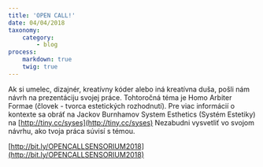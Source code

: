 ```yaml
---
title: 'OPEN CALL!'
date: 04/04/2018
taxonomy:
    category:
        - blog
process:
    markdown: true
    twig: true
---
```


Ak si umelec, dizajnér, kreatívny kóder alebo iná kreatívna duša, pošli nám návrh na prezentáciju svojej práce. Tohtoročná téma je Homo Arbiter Formae (človek - tvorca estetických rozhodnutí). Pre viac informácií o kontexte sa obráť na Jackov Burnhamov System Esthetics (Systém Estetiky) na [http://tiny.cc/syses](http://tiny.cc/syses)
Nezabudni vysvetliť vo svojom návrhu, ako tvoja práca súvisí s témou.


[http://bit.ly/OPENCALLSENSORIUM2018](http://bit.ly/OPENCALLSENSORIUM2018)